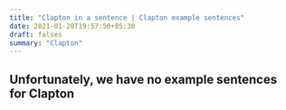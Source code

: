 ```yaml
---
title: "Clapton in a sentence | Clapton example sentences"
date: 2021-01-20T19:57:50+05:30
draft: falses
summary: "Clapton"
---
```

## Unfortunately, we have no example sentences for Clapton                 
